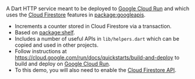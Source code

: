 A Dart HTTP service meant to be deployed to
[Google Cloud Run](https://cloud.google.com/run) and which uses the
[Cloud Firestore](https://firebase.google.com/products/firestore) features in
[package:googleapis](https://pub.dev/packages/googleapis).

- Increments a counter stored in Cloud Firestore via a transaction.
- Based on [package:shelf](https://pub.dev/packages/shelf).
- Includes a number of useful APIs in `lib/helpers.dart` which can be copied and
  used in other projects.
- Follow instructions at
  https://cloud.google.com/run/docs/quickstarts/build-and-deploy to build and
  deploy on [Google Cloud Run](https://cloud.google.com/run).
- To this demo, you will also need to enable the
  [Cloud Firestore API](https://console.cloud.google.com/apis/api/firestore.googleapis.com).
